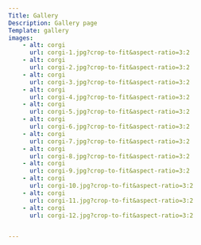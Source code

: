 ```yaml
---
Title: Gallery
Description: Gallery page
Template: gallery
images:
    - alt: corgi
      url: corgi-1.jpg?crop-to-fit&aspect-ratio=3:2
    - alt: corgi
      url: corgi-2.jpg?crop-to-fit&aspect-ratio=3:2
    - alt: corgi
      url: corgi-3.jpg?crop-to-fit&aspect-ratio=3:2
    - alt: corgi
      url: corgi-4.jpg?crop-to-fit&aspect-ratio=3:2
    - alt: corgi
      url: corgi-5.jpg?crop-to-fit&aspect-ratio=3:2
    - alt: corgi
      url: corgi-6.jpg?crop-to-fit&aspect-ratio=3:2
    - alt: corgi
      url: corgi-7.jpg?crop-to-fit&aspect-ratio=3:2
    - alt: corgi
      url: corgi-8.jpg?crop-to-fit&aspect-ratio=3:2
    - alt: corgi
      url: corgi-9.jpg?crop-to-fit&aspect-ratio=3:2
    - alt: corgi
      url: corgi-10.jpg?crop-to-fit&aspect-ratio=3:2
    - alt: corgi
      url: corgi-11.jpg?crop-to-fit&aspect-ratio=3:2
    - alt: corgi
      url: corgi-12.jpg?crop-to-fit&aspect-ratio=3:2


---
```

